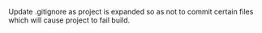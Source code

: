 Update .gitignore as project is expanded so as not to commit certain files which will cause project to fail build.
